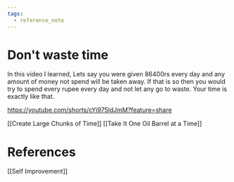 ```yaml
---
tags:
  - reference_note
---
```

# Don't waste time
In this video I learned, Lets say you were given 86400rs every day and any amount of money not spend will be taken away. If that is so then you would try to spend every rupee every day and not let any go to waste. Your time is exactly like that.

https://youtube.com/shorts/cYi975ldJmM?feature=share

[[Create Large Chunks of Time]]
[[Take It One Oil Barrel at a Time]]
# References
[[Self Improvement]]